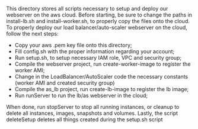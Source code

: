 This directory stores all scripts necessary to setup and deploy our webserver on the aws cloud.
Before starting, be sure to change the paths in install-lb.sh and install-worker.sh, to properly copy the files onto the cloud.
To properly deploy our load balancer/auto-scaler webserver on the cloud, follow the next steps:
- Copy your aws .pem key file onto this directory;
- Fill config.sh with the proper information regarding your account;
- Run setup.sh, to setup necessary IAM role, VPC and security group;
- Compile the webserver project, run create-worker-image to register the worker AMI;
- Change in the LoadBalancer/AutoScaler code the necessary constants (worker AMI and created security group)
- Compile the as_lb project, run create-lb-image to register the lb image;
- Run runServer to run the lb/as webserver in the cloud;

When done, run stopServer to stop all running instances, or cleanup to delete all instances, images, snapshots and volumes.
Lastly, the script deleteSetup deletes all things created during the setup.sh script
